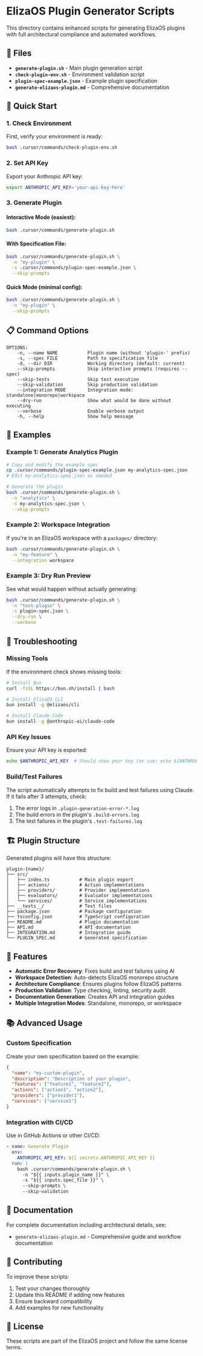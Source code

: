 # ElizaOS Plugin Generator Scripts

This directory contains enhanced scripts for generating ElizaOS plugins with full architectural compliance and automated workflows.

## 📁 Files

- **`generate-plugin.sh`** - Main plugin generation script
- **`check-plugin-env.sh`** - Environment validation script  
- **`plugin-spec-example.json`** - Example plugin specification
- **`generate-elizaos-plugin.md`** - Comprehensive documentation

## 🚀 Quick Start

### 1. Check Environment

First, verify your environment is ready:

```bash
bash .cursor/commands/check-plugin-env.sh
```

### 2. Set API Key

Export your Anthropic API key:

```bash
export ANTHROPIC_API_KEY='your-api-key-here'
```

### 3. Generate Plugin

#### Interactive Mode (easiest):
```bash
bash .cursor/commands/generate-plugin.sh
```

#### With Specification File:
```bash
bash .cursor/commands/generate-plugin.sh \
  -n "my-plugin" \
  -s .cursor/commands/plugin-spec-example.json \
  --skip-prompts
```

#### Quick Mode (minimal config):
```bash
bash .cursor/commands/generate-plugin.sh \
  -n "my-plugin" \
  --skip-prompts
```

## 📋 Command Options

```
OPTIONS:
    -n, --name NAME           Plugin name (without 'plugin-' prefix)
    -s, --spec FILE           Path to specification file
    -d, --dir DIR             Working directory (default: current)
    --skip-prompts            Skip interactive prompts (requires --spec)
    --skip-tests              Skip test execution
    --skip-validation         Skip production validation
    --integration MODE        Integration mode: standalone|monorepo|workspace
    --dry-run                 Show what would be done without executing
    --verbose                 Enable verbose output
    -h, --help                Show help message
```

## 📝 Examples

### Example 1: Generate Analytics Plugin

```bash
# Copy and modify the example spec
cp .cursor/commands/plugin-spec-example.json my-analytics-spec.json
# Edit my-analytics-spec.json as needed

# Generate the plugin
bash .cursor/commands/generate-plugin.sh \
  -n "analytics" \
  -s my-analytics-spec.json \
  --skip-prompts
```

### Example 2: Workspace Integration

If you're in an ElizaOS workspace with a `packages/` directory:

```bash
bash .cursor/commands/generate-plugin.sh \
  -n "my-feature" \
  --integration workspace
```

### Example 3: Dry Run Preview

See what would happen without actually generating:

```bash
bash .cursor/commands/generate-plugin.sh \
  -n "test-plugin" \
  -s plugin-spec.json \
  --dry-run \
  --verbose
```

## 🔧 Troubleshooting

### Missing Tools

If the environment check shows missing tools:

```bash
# Install Bun
curl -fsSL https://bun.sh/install | bash

# Install ElizaOS CLI
bun install -g @elizaos/cli

# Install Claude Code
bun install -g @anthropic-ai/claude-code
```

### API Key Issues

Ensure your API key is exported:

```bash
echo $ANTHROPIC_API_KEY  # Should show your key (or use: echo ${ANTHROPIC_API_KEY:0:10}... for security)
```

### Build/Test Failures

The script automatically attempts to fix build and test failures using Claude. If it fails after 3 attempts, check:

1. The error logs in `.plugin-generation-error-*.log`
2. The build errors in the plugin's `.build-errors.log`
3. The test failures in the plugin's `.test-failures.log`

## 🏗️ Plugin Structure

Generated plugins will have this structure:

```
plugin-{name}/
├── src/
│   ├── index.ts           # Main plugin export
│   ├── actions/           # Action implementations
│   ├── providers/         # Provider implementations
│   ├── evaluators/        # Evaluator implementations
│   └── services/          # Service implementations
├── __tests__/             # Test files
├── package.json           # Package configuration
├── tsconfig.json          # TypeScript configuration
├── README.md              # Plugin documentation
├── API.md                 # API documentation
├── INTEGRATION.md         # Integration guide
└── PLUGIN_SPEC.md         # Generated specification
```

## 🎯 Features

- **Automatic Error Recovery**: Fixes build and test failures using AI
- **Workspace Detection**: Auto-detects ElizaOS monorepo structure
- **Architecture Compliance**: Ensures plugins follow ElizaOS patterns
- **Production Validation**: Type checking, linting, security audit
- **Documentation Generation**: Creates API and integration guides
- **Multiple Integration Modes**: Standalone, monorepo, or workspace

## 📚 Advanced Usage

### Custom Specification

Create your own specification based on the example:

```json
{
  "name": "my-custom-plugin",
  "description": "Description of your plugin",
  "features": ["feature1", "feature2"],
  "actions": ["action1", "action2"],
  "providers": ["provider1"],
  "services": ["service1"]
}
```

### Integration with CI/CD

Use in GitHub Actions or other CI/CD:

```yaml
- name: Generate Plugin
  env:
    ANTHROPIC_API_KEY: ${{ secrets.ANTHROPIC_API_KEY }}
  run: |
    bash .cursor/commands/generate-plugin.sh \
      -n "${{ inputs.plugin_name }}" \
      -s "${{ inputs.spec_file }}" \
      --skip-prompts \
      --skip-validation
```

## 📖 Documentation

For complete documentation including architectural details, see:
- `generate-elizaos-plugin.md` - Comprehensive guide and workflow documentation

## 🤝 Contributing

To improve these scripts:
1. Test your changes thoroughly
2. Update this README if adding new features
3. Ensure backward compatibility
4. Add examples for new functionality

## 📄 License

These scripts are part of the ElizaOS project and follow the same license terms.
